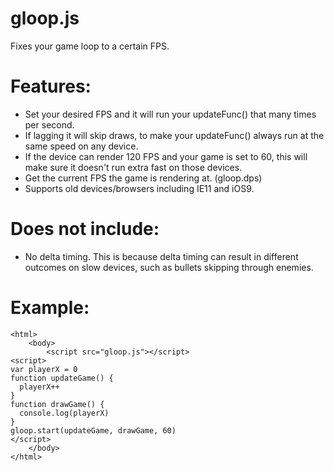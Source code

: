 # gloop.js
Fixes your game loop to a certain FPS.

# Features:
- Set your desired FPS and it will run your updateFunc() that many times per second.
- If lagging it will skip draws, to make your updateFunc() always run at the same speed on any device.
- If the device can render 120 FPS and your game is set to 60, this will make sure it doesn't run extra fast on those devices.
- Get the current FPS the game is rendering at. (gloop.dps)
- Supports old devices/browsers including IE11 and iOS9.
# Does not include:
- No delta timing. This is because delta timing can result in different outcomes on slow devices, such as bullets skipping through enemies.

# Example:
```
<html>
	<body>
		<script src="gloop.js"></script>
<script>
var playerX = 0
function updateGame() {
  playerX++
}
function drawGame() {
  console.log(playerX)
}
gloop.start(updateGame, drawGame, 60)
</script>
	</body>
</html>
```
